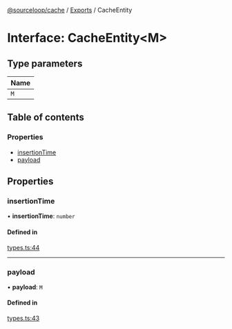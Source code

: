 [@sourceloop/cache](../README.md) / [Exports](../modules.md) / CacheEntity

# Interface: CacheEntity<M\>

## Type parameters

| Name |
| :------ |
| `M` |

## Table of contents

### Properties

- [insertionTime](CacheEntity.md#insertiontime)
- [payload](CacheEntity.md#payload)

## Properties

### insertionTime

• **insertionTime**: `number`

#### Defined in

[types.ts:44](https://github.com/sourcefuse/loopback4-microservice-catalog/blob/00e854d46/packages/cache/src/types.ts#L44)

___

### payload

• **payload**: `M`

#### Defined in

[types.ts:43](https://github.com/sourcefuse/loopback4-microservice-catalog/blob/00e854d46/packages/cache/src/types.ts#L43)
